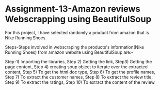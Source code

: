 # Assignment-13-Amazon reviews Webscrapping using BeautifulSoup

For this project, I have selected randomly a product from amazon that is Nike Running Shoes.

Steps-Steps involved in webscraping the products's information(Nike Running Shoes) from amazon website using BeautifulSoup are:-

Step-1) Importing the libraries,
Step 2) Getting the link,
Step3) Getting the page content,
Step 4) creating soup object to iterate over the extracted content,
Step 5) To get the html doc type,
Step 6) To get the profile names,
Step 7) To extract the customer names,
Step 8) To extract the review title,
Step 9) To extract the ratings,
Step 10) To extract the content of the review.



